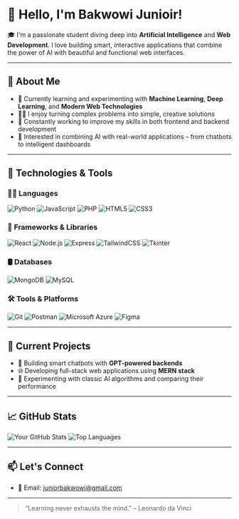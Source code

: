 # 👋 Hello, I'm Bakwowi Junioir!

🎓 I'm a passionate student diving deep into **Artificial Intelligence** and **Web Development**. I love building smart, interactive applications that combine the power of AI with beautiful and functional web interfaces.

---

## 🧠 About Me

- 🌱 Currently learning and experimenting with **Machine Learning**, **Deep Learning**, and **Modern Web Technologies**
- 👨‍💻 I enjoy turning complex problems into simple, creative solutions
- 🚀 Constantly working to improve my skills in both frontend and backend development
- 🧪 Interested in combining AI with real-world applications – from chatbots to intelligent dashboards

---

## 🔧 Technologies & Tools

### 👨‍💻 Languages
![Python](https://img.shields.io/badge/Python-3776AB?style=flat&logo=python&logoColor=white)
![JavaScript](https://img.shields.io/badge/JavaScript-F7DF1E?style=flat&logo=javascript&logoColor=black)
![PHP](https://img.shields.io/badge/PHP-777BB4?style=flat&logo=php&logoColor=white)
![HTML5](https://img.shields.io/badge/HTML5-E34F26?style=flat&logo=html5&logoColor=white)
![CSS3](https://img.shields.io/badge/CSS3-1572B6?style=flat&logo=css3&logoColor=white)

### 🧰 Frameworks & Libraries
![React](https://img.shields.io/badge/React-20232A?style=flat&logo=react&logoColor=61DAFB)
![Node.js](https://img.shields.io/badge/Node.js-339933?style=flat&logo=nodedotjs&logoColor=white)
![Express](https://img.shields.io/badge/Express.js-000000?style=flat&logo=express&logoColor=white)
![TailwindCSS](https://img.shields.io/badge/Tailwind_CSS-38B2AC?style=flat&logo=tailwind-css&logoColor=white)
![Tkinter](https://img.shields.io/badge/Tkinter-FFCA28?style=flat&logo=python&logoColor=black)

### 🛢️ Databases
![MongoDB](https://img.shields.io/badge/MongoDB-4EA94B?style=flat&logo=mongodb&logoColor=white)
![MySQL](https://img.shields.io/badge/MySQL-4479A1?style=flat&logo=mysql&logoColor=white)

### 🛠️ Tools & Platforms
![Git](https://img.shields.io/badge/Git-F05032?style=flat&logo=git&logoColor=white)
![Postman](https://img.shields.io/badge/Postman-FF6C37?style=flat&logo=postman&logoColor=white)
![Microsoft Azure](https://img.shields.io/badge/Microsoft%20Azure-0078D4?style=flat&logo=microsoft-azure&logoColor=white)
![Figma](https://img.shields.io/badge/Figma-F24E1E?style=flat&logo=figma&logoColor=white)

---

## 🌱 Current Projects

- 🤖 Building smart chatbots with **GPT-powered backends**
- 🌐 Developing full-stack web applications using **MERN stack**
- 🧪 Experimenting with classic AI algorithms and comparing their performance

---

## 📈 GitHub Stats

![Your GitHub Stats](https://github-readme-stats.vercel.app/api?username=Bakwowi&show_icons=true&theme=github_dark)
![Top Languages](https://github-readme-stats.vercel.app/api/top-langs/?username=Bakwowi&layout=compact&theme=github_dark)

---

## 📫 Let's Connect


- 📧 Email: juniorbakwowi@gmail.com

---

> “Learning never exhausts the mind.” – Leonardo da Vinci
